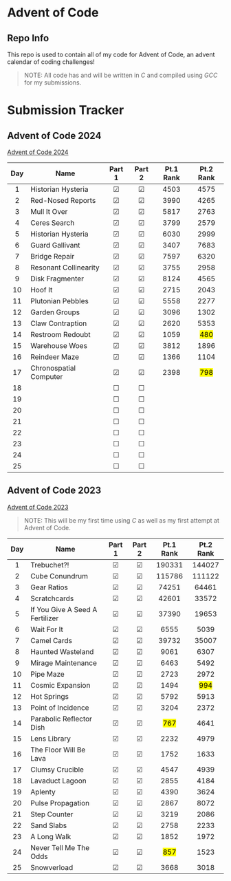 # Advent of Code

## Repo Info

This repo is used to contain all of my code for Advent of Code, an advent calendar of coding challenges!

> NOTE: All code has and will be written in _C_ and compiled using _GCC_ for my submissions.

# Submission Tracker

## Advent of Code 2024

[Advent of Code 2024](https://adventofcode.com/2024)

| Day | Name                   | Part 1  | Part 2  | Pt.1 Rank |    Pt.2 Rank     |
| :-: | ---------------------- | :-----: | :-----: | :-------: | :--------------: |
|  1  | Historian Hysteria     | &#9745; | &#9745; |   4503    |       4575       |
|  2  | Red-Nosed Reports      | &#9745; | &#9745; |   3990    |       4265       |
|  3  | Mull It Over           | &#9745; | &#9745; |   5817    |       2763       |
|  4  | Ceres Search           | &#9745; | &#9745; |   3799    |       2579       |
|  5  | Historian Hysteria     | &#9745; | &#9745; |   6030    |       2999       |
|  6  | Guard Gallivant        | &#9745; | &#9745; |   3407    |       7683       |
|  7  | Bridge Repair          | &#9745; | &#9745; |   7597    |       6320       |
|  8  | Resonant Collinearity  | &#9745; | &#9745; |   3755    |       2958       |
|  9  | Disk Fragmenter        | &#9745; | &#9745; |   8124    |       4565       |
| 10  | Hoof It                | &#9745; | &#9745; |   2715    |       2043       |
| 11  | Plutonian Pebbles      | &#9745; | &#9745; |   5558    |       2277       |
| 12  | Garden Groups          | &#9745; | &#9745; |   3096    |       1302       |
| 13  | Claw Contraption       | &#9745; | &#9745; |   2620    |       5353       |
| 14  | Restroom Redoubt       | &#9745; | &#9745; |   1059    | <mark>480</mark> |
| 15  | Warehouse Woes         | &#9745; | &#9745; |   3812    |       1896       |
| 16  | Reindeer Maze          | &#9745; | &#9745; |   1366    |       1104       |
| 17  | Chronospatial Computer | &#9745; | &#9745; |   2398    | <mark>798</mark> |
| 18  |                        | &#9744; | &#9744; |           |                  |
| 19  |                        | &#9744; | &#9744; |           |                  |
| 20  |                        | &#9744; | &#9744; |           |                  |
| 21  |                        | &#9744; | &#9744; |           |                  |
| 22  |                        | &#9744; | &#9744; |           |                  |
| 23  |                        | &#9744; | &#9744; |           |                  |
| 24  |                        | &#9744; | &#9744; |           |                  |
| 25  |                        | &#9744; | &#9744; |           |                  |

## Advent of Code 2023

[Advent of Code 2023](https://adventofcode.com/2023)

> NOTE: This will be my first time using _C_ as well as my first attempt at Advent of Code.

| Day | Name                            | Part 1  | Part 2  |    Pt.1 Rank     |    Pt.2 Rank     |
| :-: | ------------------------------- | :-----: | :-----: | :--------------: | :--------------: |
|  1  | Trebuchet?!                     | &#9745; | &#9745; |      190331      |      144027      |
|  2  | Cube Conundrum                  | &#9745; | &#9745; |      115786      |      111122      |
|  3  | Gear Ratios                     | &#9745; | &#9745; |      74251       |      64461       |
|  4  | Scratchcards                    | &#9745; | &#9745; |      42601       |      33572       |
|  5  | If You Give A Seed A Fertilizer | &#9745; | &#9745; |      37390       |      19653       |
|  6  | Wait For It                     | &#9745; | &#9745; |       6555       |       5039       |
|  7  | Camel Cards                     | &#9745; | &#9745; |      39732       |      35007       |
|  8  | Haunted Wasteland               | &#9745; | &#9745; |       9061       |       6307       |
|  9  | Mirage Maintenance              | &#9745; | &#9745; |       6463       |       5492       |
| 10  | Pipe Maze                       | &#9745; | &#9745; |       2723       |       2972       |
| 11  | Cosmic Expansion                | &#9745; | &#9745; |       1494       | <mark>994</mark> |
| 12  | Hot Springs                     | &#9745; | &#9745; |       5792       |       5913       |
| 13  | Point of Incidence              | &#9745; | &#9745; |       3204       |       2372       |
| 14  | Parabolic Reflector Dish        | &#9745; | &#9745; | <mark>767</mark> |       4641       |
| 15  | Lens Library                    | &#9745; | &#9745; |       2232       |       4979       |
| 16  | The Floor Will Be Lava          | &#9745; | &#9745; |       1752       |       1633       |
| 17  | Clumsy Crucible                 | &#9745; | &#9745; |       4547       |       4939       |
| 18  | Lavaduct Lagoon                 | &#9745; | &#9745; |       2855       |       4184       |
| 19  | Aplenty                         | &#9745; | &#9745; |       4390       |       3624       |
| 20  | Pulse Propagation               | &#9745; | &#9745; |       2867       |       8072       |
| 21  | Step Counter                    | &#9745; | &#9745; |       3219       |       2086       |
| 22  | Sand Slabs                      | &#9745; | &#9745; |       2758       |       2233       |
| 23  | A Long Walk                     | &#9745; | &#9745; |       1852       |       1972       |
| 24  | Never Tell Me The Odds          | &#9745; | &#9745; | <mark>857</mark> |       1523       |
| 25  | Snowverload                     | &#9745; | &#9745; |       3668       |       3018       |
